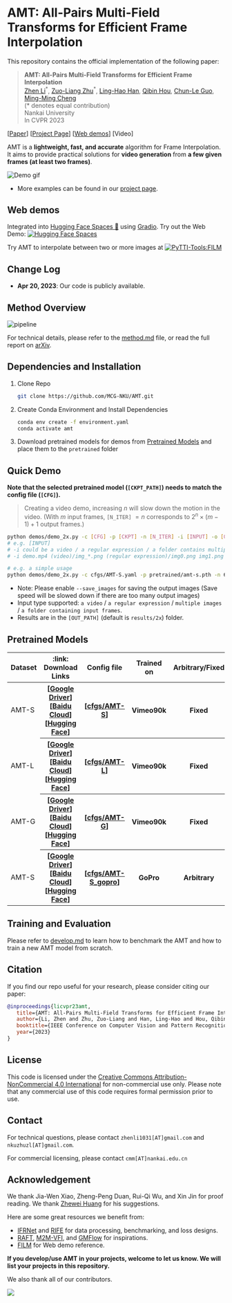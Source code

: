# AMT: All-Pairs Multi-Field Transforms for Efficient Frame Interpolation


This repository contains the official implementation of the following paper:
> **AMT: All-Pairs Multi-Field Transforms for Efficient Frame Interpolation**<br>
> [Zhen Li](https://paper99.github.io/)<sup>\*</sup>, [Zuo-Liang Zhu](https://nk-cs-zzl.github.io/)<sup>\*</sup>, [Ling-Hao Han](https://scholar.google.com/citations?user=0ooNdgUAAAAJ&hl=en), [Qibin Hou](https://scholar.google.com/citations?hl=en&user=fF8OFV8AAAAJ&view_op=list_works), [Chun-Le Guo](https://scholar.google.com/citations?hl=en&user=RZLYwR0AAAAJ),  [Ming-Ming Cheng](https://mmcheng.net/cmm)<br>
> (\* denotes equal contribution) <br>
> Nankai University <br>
> In CVPR 2023<br>

[[Paper](https://arxiv.org/abs/2304.09790)]
[[Project Page](https://nk-cs-zzl.github.io/projects/amt/index.html)]
[[Web demos](#web-demos)]
[Video]

AMT is a **lightweight, fast, and accurate** algorithm for Frame Interpolation. 
It aims to provide practical solutions for **video generation** from **a few given frames (at least two frames)**.

![Demo gif](assets/amt_demo.gif)
* More examples can be found in our [project page](https://nk-cs-zzl.github.io/projects/amt/index.html).

## Web demos
Integrated into [Hugging Face Spaces 🤗](https://huggingface.co/spaces) using [Gradio](https://github.com/gradio-app/gradio). Try out the Web Demo: [![Hugging Face Spaces](https://img.shields.io/badge/%F0%9F%A4%97%20Hugging%20Face-Spaces-blue)](https://huggingface.co/spaces/NKU-AMT/AMT)

Try AMT to interpolate between two or more images at [![PyTTI-Tools:FILM](https://colab.research.google.com/assets/colab-badge.svg)](https://colab.research.google.com/drive/1IeVO5BmLouhRh6fL2z_y18kgubotoaBq?usp=sharing)


## Change Log
- **Apr 20, 2023**: Our code is publicly available.


## Method Overview
![pipeline](https://user-images.githubusercontent.com/21050959/229420451-65951bd0-732c-4f09-9121-f291a3862d6e.png)

For technical details, please refer to the [method.md](docs/method.md) file, or read the full report on [arXiv](https://arxiv.org/abs/2304.09790).

## Dependencies and Installation
1. Clone Repo

   ```bash
   git clone https://github.com/MCG-NKU/AMT.git
   ```

2. Create Conda Environment and Install Dependencies

   ```bash
   conda env create -f environment.yaml
   conda activate amt
   ```
3. Download pretrained models for demos from [Pretrained Models](#pretrained-models) and place them to the `pretrained` folder

## Quick Demo

**Note that the selected pretrained model (`[CKPT_PATH]`) needs to match the config file (`[CFG]`).**

 > Creating a video demo, increasing $n$ will slow down the motion in the video. (With $m$ input frames, `[N_ITER]` $=n$ corresponds to $2^n\times (m-1)+1$ output frames.)


 ```bash
 python demos/demo_2x.py -c [CFG] -p [CKPT] -n [N_ITER] -i [INPUT] -o [OUT_PATH] -r [FRAME_RATE]
 # e.g. [INPUT]
 # -i could be a video / a regular expression / a folder contains multiple images
 # -i demo.mp4 (video)/img_*.png (regular expression)/img0.png img1.png (images)/demo_input (folder)

 # e.g. a simple usage
 python demos/demo_2x.py -c cfgs/AMT-S.yaml -p pretrained/amt-s.pth -n 6 -i assets/quick_demo/img0.png assets/quick_demo/img1.png

 ```

 + Note: Please enable `--save_images` for saving the output images (Save speed will be slowed down if there are too many output images)
 + Input type supported: `a video` / `a regular expression` / `multiple images` / `a folder containing input frames`.
 + Results are in the `[OUT_PATH]` (default is `results/2x`) folder.

## Pretrained Models

<p id="Pretrained"></p>

<table>
<thead>
  <tr>
    <th> Dataset </th>
    <th> :link: Download Links </th>
    <th> Config file </th>
    <th> Trained on </th>
    <th> Arbitrary/Fixed </th>
  </tr>
</thead>
<tbody>
  <tr>
    <td>AMT-S</td>
    <th> [<a href="https://drive.google.com/file/d/1WmOKmQmd6pnLpID8EpUe-TddFpJuavrL/view?usp=share_link">Google Driver</a>][<a href="https://pan.baidu.com/s/1yGaNLeb9TG5-81t0skrOUA?pwd=f66n">Baidu Cloud</a>][<a href="https://huggingface.co/lalala125/AMT/resolve/main/amt-s.pth">Hugging Face</a>] </th>
    <th> [<a href="cfgs/AMT-S.yaml">cfgs/AMT-S</a>] </th>
    <th>Vimeo90k</th>
    <th>Fixed</th>
  </tr>
  <tr>
    <td>AMT-L</td>
    <th>[<a href="https://drive.google.com/file/d/1UyhYpAQLXMjFA55rlFZ0kdiSVTL7oU-z/view?usp=share_link">Google Driver</a>][<a href="https://pan.baidu.com/s/1qI4fBgS405Bd4Wn1R3Gbeg?pwd=nbne">Baidu Cloud</a>][<a href="https://huggingface.co/lalala125/AMT/resolve/main/amt-l.pth">Hugging Face</a>]</th>
    <th> [<a href="cfgs/AMT-L.yaml">cfgs/AMT-L</a>] </th>
    <th>Vimeo90k</th>
    <th>Fixed</th>
  </tr>
  <tr>
    <td>AMT-G</td>
    <th>[<a href="https://drive.google.com/file/d/1yieLtKh4ei3gOrLN1LhKSP_9157Q-mtP/view?usp=share_link">Google Driver</a>][<a href="https://pan.baidu.com/s/1AjmQVziQut1bXgQnDcDKvA?pwd=caf6">Baidu Cloud</a>][<a href="https://huggingface.co/lalala125/AMT/resolve/main/amt-g.pth">Hugging Face</a>] </th>
    <th> [<a href="cfgs/AMT-G.yaml">cfgs/AMT-G</a>] </th>
    <th>Vimeo90k</th>
    <th>Fixed</th>
  </tr>
  <tr>
    <td>AMT-S</td>
    <th>[<a href="https://drive.google.com/file/d/1f1xAF0EDm-rjDdny8_aLyeedfM0QL4-C/view?usp=share_link">Google Driver</a>][<a href="https://pan.baidu.com/s/1eZtoULyduQM8AkXeYEBOEw?pwd=8hy3">Baidu Cloud</a>][<a href="https://huggingface.co/lalala125/AMT/resolve/main/gopro_amt-s.pth">Hugging Face</a>] </th>
    <th> [<a href="cfgs/AMT-S_gopro.yaml">cfgs/AMT-S_gopro</a>] </th>
    <th>GoPro</th>
    <th>Arbitrary</th>
  </tr>
</tbody>
</table>

## Training and Evaluation

Please refer to [develop.md](docs/develop.md) to learn how to benchmark the AMT and how to train a new AMT model from scratch.


## Citation
   If you find our repo useful for your research, please consider citing our paper:

   ```bibtex
   @inproceedings{licvpr23amt,
      title={AMT: All-Pairs Multi-Field Transforms for Efficient Frame Interpolation},
      author={Li, Zhen and Zhu, Zuo-Liang and Han, Ling-Hao and Hou, Qibin and Guo, Chun-Le and Cheng, Ming-Ming},
      booktitle={IEEE Conference on Computer Vision and Pattern Recognition (CVPR)},
      year={2023}
   }
   ```


## License
This code is licensed under the [Creative Commons Attribution-NonCommercial 4.0 International](https://creativecommons.org/licenses/by-nc/4.0/) for non-commercial use only.
Please note that any commercial use of this code requires formal permission prior to use.

## Contact

For technical questions, please contact `zhenli1031[AT]gmail.com` and `nkuzhuzl[AT]gmail.com`.

For commercial licensing, please contact `cmm[AT]nankai.edu.cn`

## Acknowledgement

We thank Jia-Wen Xiao, Zheng-Peng Duan, Rui-Qi Wu, and Xin Jin for proof reading.
We thank [Zhewei Huang](https://github.com/hzwer) for his suggestions.

Here are some great resources we benefit from:

- [IFRNet](https://github.com/ltkong218/IFRNet) and [RIFE](https://github.com/megvii-research/ECCV2022-RIFE) for data processing, benchmarking, and loss designs.
- [RAFT](https://github.com/princeton-vl/RAFT), [M2M-VFI](https://github.com/feinanshan/M2M_VFI), and [GMFlow](https://github.com/haofeixu/gmflow) for inspirations.
- [FILM](https://github.com/google-research/frame-interpolation) for Web demo reference.


**If you develop/use AMT in your projects, welcome to let us know. We will list your projects in this repository.**

We also thank all of our contributors.

<a href="https://github.com/MCG-NKU/AMT/graphs/contributors">
  <img src="https://contrib.rocks/image?repo=MCG-NKU/AMT" />
</a>

